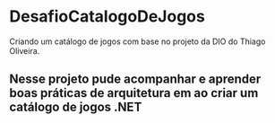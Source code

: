 # DesafioCatalogoDeJogos

Criando um catálogo de jogos com base no projeto da DIO do Thiago Oliveira. 

## Nesse projeto pude acompanhar e aprender boas práticas de arquitetura em ao criar um catálogo de jogos .NET
